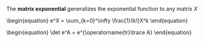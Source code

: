 The **matrix exponential** generalizes the exponential function to any matrix $X$

\begin{equation}
e^X = \sum_{k=0}^\infty \frac{1}{k!}X^k
\end{equation}

\begin{equation}
\det e^A = e^{\operatorname{tr}\trace A}
\end{equation}